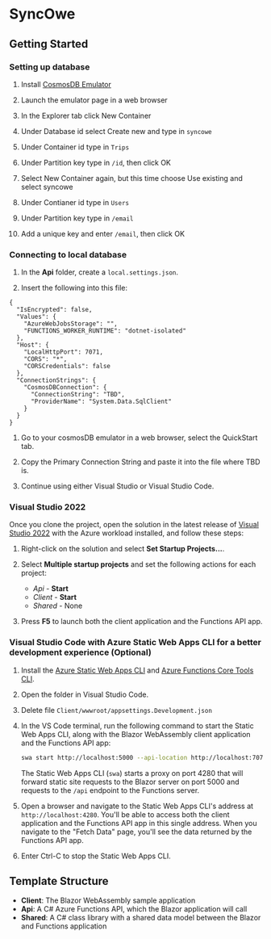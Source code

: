 # SyncOwe

## Getting Started

### Setting up database

1. Install [CosmosDB Emulator](https://learn.microsoft.com/en-us/azure/cosmos-db/local-emulator?tabs=ssl-netstd21)

1. Launch the emulator page in a web browser

1. In the Explorer tab click New Container

1. Under Database id select Create new and type in `syncowe`

1. Under Container id type in `Trips`

1. Under Partition key type in `/id`, then click OK

1. Select New Container again, but this time choose Use existing and select syncowe

1. Under Contianer id type in `Users`

1. Under Partition key type in `/email`

1. Add a unique key and enter `/email`, then click OK

### Connecting to local database

1. In the **Api** folder, create a `local.settings.json`. 

1. Insert the following into this file:
```
{
  "IsEncrypted": false,
  "Values": {
    "AzureWebJobsStorage": "",
    "FUNCTIONS_WORKER_RUNTIME": "dotnet-isolated"
  },
  "Host": {
    "LocalHttpPort": 7071,
    "CORS": "*",
    "CORSCredentials": false
  },
  "ConnectionStrings": {
    "CosmosDBConnection": {
      "ConnectionString": "TBD",
      "ProviderName": "System.Data.SqlClient"
    }
  }
}
```

1. Go to your cosmosDB emulator in a web browser, select the QuickStart tab.

1. Copy the Primary Connection String and paste it into the file where TBD is.

1. Continue using either Visual Studio or Visual Studio Code.

### Visual Studio 2022

Once you clone the project, open the solution in the latest release of [Visual Studio 2022](https://visualstudio.microsoft.com/vs/) with the Azure workload installed, and follow these steps:

1. Right-click on the solution and select **Set Startup Projects...**.

1. Select **Multiple startup projects** and set the following actions for each project:
    - *Api* - **Start**
    - *Client* - **Start**
    - *Shared* - None

1. Press **F5** to launch both the client application and the Functions API app.

### Visual Studio Code with Azure Static Web Apps CLI for a better development experience (Optional)

1. Install the [Azure Static Web Apps CLI](https://www.npmjs.com/package/@azure/static-web-apps-cli) and [Azure Functions Core Tools CLI](https://www.npmjs.com/package/azure-functions-core-tools).

1. Open the folder in Visual Studio Code.

1. Delete file `Client/wwwroot/appsettings.Development.json`

1. In the VS Code terminal, run the following command to start the Static Web Apps CLI, along with the Blazor WebAssembly client application and the Functions API app:

    ```bash
    swa start http://localhost:5000 --api-location http://localhost:7071
    ```

    The Static Web Apps CLI (`swa`) starts a proxy on port 4280 that will forward static site requests to the Blazor server on port 5000 and requests to the `/api` endpoint to the Functions server. 

1. Open a browser and navigate to the Static Web Apps CLI's address at `http://localhost:4280`. You'll be able to access both the client application and the Functions API app in this single address. When you navigate to the "Fetch Data" page, you'll see the data returned by the Functions API app.

1. Enter Ctrl-C to stop the Static Web Apps CLI.

## Template Structure

- **Client**: The Blazor WebAssembly sample application
- **Api**: A C# Azure Functions API, which the Blazor application will call
- **Shared**: A C# class library with a shared data model between the Blazor and Functions application
